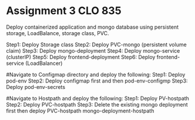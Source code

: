 # Assignment 3 CLO 835
  Deploy containerized application and mongo database using persistent storage, LoadBalance, storage class, PVC. 

Step1: Deploy Storage class
Step2: Deploy PVC-mongo (persistent volume claim)
Step3: Deploy mongo-deployment 
Step4: Deploy mongo-service (clusterIP)
Step5: Deploy frontend-deployment 
Step6: Deploy frontend-service (LoadBalancer)

#Navigate to Configmap directory and deploy the following:
 Step1: Deploy pod-env 
 Step2: Deploy configmap first and then pod-env-configmp
 Step3: Deploy pod-env-secrets

#Navigate to Hostpath and deploy the following:
 Step1: Deploy PV-hostpath
 Step2: Deploy PVC-hostpath
 Step3: Delete the existing mongo deployment first then deploy PVC-hostpath mongo-deployment-hostpath
